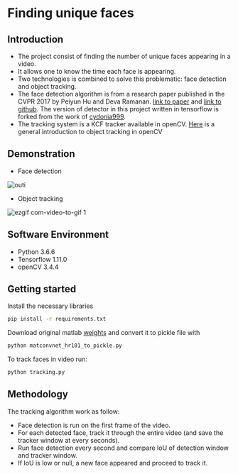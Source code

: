 # Finding unique faces

## Introduction

- The project consist of finding the number of unique faces appearing in a video.
- It allows one to know the time each face is appearing.
- Two technologies is combined to solve this problematic: face detection and object tracking.
- The face detection algorithm is from a research paper published in the CVPR 2017 by Peiyun Hu and Deva Ramanan. [link to paper](https://arxiv.org/abs/1612.04402) and [link to github](https://github.com/peiyunh/tiny). The version of detector in this project written in tensorflow is forked from the work of [cydonia999](https://github.com/cydonia999/Tiny_Faces_in_Tensorflow).
- The tracking system is a KCF tracker available in openCV. [Here](https://www.learnopencv.com/object-tracking-using-opencv-cpp-python/) is a general introduction to object tracking in openCV    

## Demonstration

- Face detection

![outi](https://user-images.githubusercontent.com/34350063/49852875-4ed83180-fe20-11e8-83d0-792d275331e1.jpg)

- Object tracking

![ezgif com-video-to-gif 1](https://user-images.githubusercontent.com/34350063/49845896-a3b97f00-fe03-11e8-9ed0-06590626bf96.gif)

## Software Environment
- Python 3.6.6
- Tensorflow 1.11.0
- openCV 3.4.4

## Getting started
Install the necessary libraries
```bash
pip install -r requirements.txt
```
Download original matlab [weights](https://www.cs.cmu.edu/%7Epeiyunh/tiny/hr_res101.mat) and convert it to pickle file with 
```bash
python matconvnet_hr101_to_pickle.py
```
To track faces in video run:
```bash
python tracking.py
```
## Methodology
The tracking algorithm work as follow:
- Face detection is run on the first frame of the video.
- For each detected face, track it through the entire video (and save the tracker window at every seconds).
- Run face detection every second and compare IoU of detection window and tracker window.
- If IoU is low or null, a new face appeared and proceed to track it.


